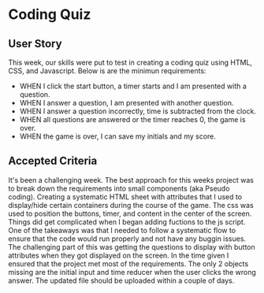 # Coding Quiz

## User Story
This week, our skills were put to test in creating a coding quiz using HTML, CSS, and Javascript. Below is are the minimun requirements:

* WHEN I click the start button, a timer starts and I am presented with a question.
* WHEN I answer a question, I am presented with another question.
* WHEN I answer a question incorrectly, time is subtracted from the clock.
* WHEN all questions are answered or the timer reaches 0, the game is over.
* WHEN the game is over, I can save my initials and my score.

## Accepted Criteria
It's been a challenging week. The best approach for this weeks project was to break down the requirements into small components (aka Pseudo coding). Creating a systematic HTML sheet with attributes that I used to display/hide certain containers during the course of the game. The css was used to position the buttons, timer, and content in the center of the screen. Things did get complicated when I began adding fuctions to the js script. One of the takeaways was that I needed to follow a systematic flow to ensure that the code would run properly and not have any buggin issues. The challenging part of this was getting the questions to display with button attributes when they got displayed on the screen. In the time given I ensured that the project met most of the requirements. The only 2 objects missing are the initial input and time reducer when the user clicks the wrong answer. The updated file should be uploaded within a couple of days.
